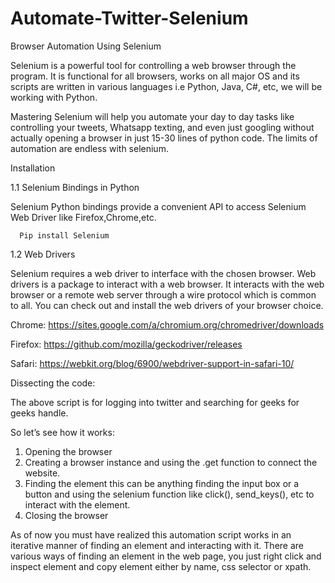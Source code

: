 # Automate-Twitter-Selenium
Browser Automation Using Selenium

Selenium is a powerful tool for controlling a web browser through the program. It is functional for all browsers, works on all major OS and its scripts are written in various languages i.e Python, Java, C#, etc, we will be working with Python.

Mastering Selenium will help you automate your day to day tasks like controlling your tweets, Whatsapp texting, and even just googling without actually opening a browser in just 15-30 lines of python code. The limits of automation are endless with selenium.

Installation

1.1 Selenium Bindings in Python

Selenium Python bindings provide a convenient API to access Selenium Web Driver like Firefox,Chrome,etc.

      Pip install Selenium 

1.2 Web Drivers

Selenium requires a web driver to interface with the chosen browser. Web drivers is a package to interact with a web browser. It interacts with the web browser or a remote web server through a wire protocol which is common to all. You can check out and install the web drivers of your browser choice.

Chrome:    https://sites.google.com/a/chromium.org/chromedriver/downloads

Firefox: https://github.com/mozilla/geckodriver/releases

Safari:    https://webkit.org/blog/6900/webdriver-support-in-safari-10/

Dissecting the code:

The above script is for logging into twitter and searching for geeks for geeks handle.

So let’s see how it works:

1. Opening the browser
2. Creating a browser instance and using the .get function to connect the website.
3. Finding the element this can be anything finding the input box or a button and using the selenium function like click(), send_keys(), etc to interact with the element.
4. Closing the browser

As of now you must have realized this automation script works in an iterative manner of finding an element and interacting with it. There are various ways of finding an element in the web page, you just right click and inspect element and copy element either by name, css selector or xpath.
